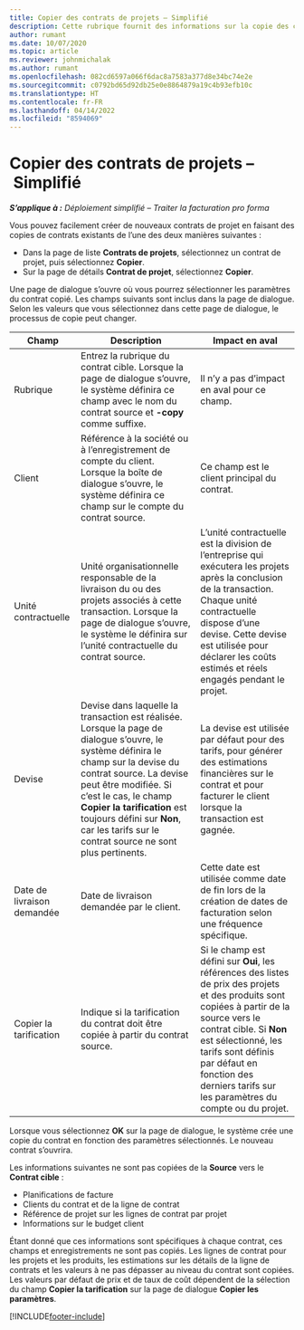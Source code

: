 ```yaml
---
title: Copier des contrats de projets – Simplifié
description: Cette rubrique fournit des informations sur la copie des contrats de projets dans Project Operations.
author: rumant
ms.date: 10/07/2020
ms.topic: article
ms.reviewer: johnmichalak
ms.author: rumant
ms.openlocfilehash: 082cd6597a066f6dac8a7583a377d8e34bc74e2e
ms.sourcegitcommit: c0792bd65d92db25e0e8864879a19c4b93efb10c
ms.translationtype: HT
ms.contentlocale: fr-FR
ms.lasthandoff: 04/14/2022
ms.locfileid: "8594069"
---
```

# <a name="copy-project-contracts---lite"></a>Copier des contrats de projets – Simplifié

_**S’applique à :** Déploiement simplifié – Traiter la facturation pro forma_

Vous pouvez facilement créer de nouveaux contrats de projet en faisant des copies de contrats existants de l’une des deux manières suivantes : 

  - Dans la page de liste **Contrats de projets**, sélectionnez un contrat de projet, puis sélectionnez **Copier**.
  - Sur la page de détails **Contrat de projet**, sélectionnez **Copier**.

Une page de dialogue s’ouvre où vous pourrez sélectionner les paramètres du contrat copié. Les champs suivants sont inclus dans la page de dialogue. Selon les valeurs que vous sélectionnez dans cette page de dialogue, le processus de copie peut changer.

| **Champ** | **Description** | **Impact en aval** |
| --- | --- | --- |
| Rubrique | Entrez la rubrique du contrat cible. Lorsque la page de dialogue s’ouvre, le système définira ce champ avec le nom du contrat source et **-copy** comme suffixe. | Il n’y a pas d’impact en aval pour ce champ. |
| Client | Référence à la société ou à l’enregistrement de compte du client. Lorsque la boîte de dialogue s’ouvre, le système définira ce champ sur le compte du contrat source. | Ce champ est le client principal du contrat. |
| Unité contractuelle | Unité organisationnelle responsable de la livraison du ou des projets associés à cette transaction. Lorsque la page de dialogue s’ouvre, le système le définira sur l’unité contractuelle du contrat source. | L’unité contractuelle est la division de l’entreprise qui exécutera les projets après la conclusion de la transaction. Chaque unité contractuelle dispose d’une devise. Cette devise est utilisée pour déclarer les coûts estimés et réels engagés pendant le projet. |
| Devise | Devise dans laquelle la transaction est réalisée. Lorsque la page de dialogue s’ouvre, le système définira le champ sur la devise du contrat source. La devise peut être modifiée. Si c’est le cas, le champ **Copier la tarification** est toujours défini sur **Non**, car les tarifs sur le contrat source ne sont plus pertinents. | La devise est utilisée par défaut pour des tarifs, pour générer des estimations financières sur le contrat et pour facturer le client lorsque la transaction est gagnée. |
| Date de livraison demandée | Date de livraison demandée par le client. | Cette date est utilisée comme date de fin lors de la création de dates de facturation selon une fréquence spécifique. |
| Copier la tarification | Indique si la tarification du contrat doit être copiée à partir du contrat source. | Si le champ est défini sur **Oui**, les références des listes de prix des projets et des produits sont copiées à partir de la source vers le contrat cible. Si **Non** est sélectionné, les tarifs sont définis par défaut en fonction des derniers tarifs sur les paramètres du compte ou du projet. |

Lorsque vous sélectionnez **OK** sur la page de dialogue, le système crée une copie du contrat en fonction des paramètres sélectionnés. Le nouveau contrat s’ouvrira.

Les informations suivantes ne sont pas copiées de la **Source** vers le **Contrat cible** :

  - Planifications de facture
  - Clients du contrat et de la ligne de contrat
  - Référence de projet sur les lignes de contrat par projet
  - Informations sur le budget client

Étant donné que ces informations sont spécifiques à chaque contrat, ces champs et enregistrements ne sont pas copiés. Les lignes de contrat pour les projets et les produits, les estimations sur les détails de la ligne de contrats et les valeurs à ne pas dépasser au niveau du contrat sont copiées. Les valeurs par défaut de prix et de taux de coût dépendent de la sélection du champ **Copier la tarification** sur la page de dialogue **Copier les paramètres**.


[!INCLUDE[footer-include](../../includes/footer-banner.md)]